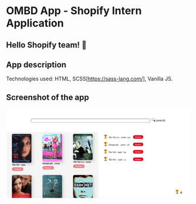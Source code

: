 # OMBD App - Shopify Intern Application
## Hello Shopify team! 👋


## App description
Technologies used: HTML, SCSS[https://sass-lang.com/], Vanilla JS. 


## Screenshot of the app 
<img src="assets/screen.png" alt="Screenshot"/>

